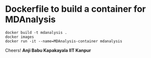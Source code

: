# Dockerfile to build a container for MDAnalysis

    docker build -t mdanalysis .
    docker images
    docker run -it --name=MDAnalysis-container mdanalysis



Cheers!
**Anji Babu Kapakayala**
**IIT Kanpur**
